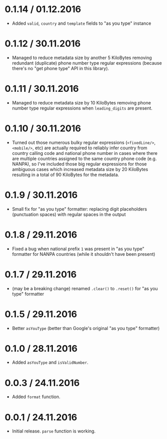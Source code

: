 0.1.14 / 01.12.2016
===================

  * Added `valid`, `country` and `template` fields to "as you type" instance

0.1.12 / 30.11.2016
===================

  * Managed to reduce metadata size by another 5 KiloBytes removing redundant (duplicate) phone number type regular expressions (because there's no "get phone type" API in this library).

0.1.11 / 30.11.2016
===================

  * Managed to reduce metadata size by 10 KiloBytes removing phone number type regular expressions when `leading_digits` are present.

0.1.10 / 30.11.2016
===================

  * Turned out those numerous bulky regular expressions (`<fixedLine/>`, `<mobile/>`, etc) are actually required to reliably infer country from country calling code and national phone number in cases where there are multiple countries assigned to the same country phone code (e.g. NANPA), so I've included those big regular expressions for those ambiguous cases which increased metadata size by 20 KiloBytes resulting in a total of 90 KiloBytes for the metadata.

0.1.9 / 30.11.2016
===================

  * Small fix for "as you type" formatter: replacing digit placeholders (punctuation spaces) with regular spaces in the output

0.1.8 / 29.11.2016
===================

  * Fixed a bug when national prefix `1` was present in "as you type" formatter for NANPA countries (while it shouldn't have been present)

0.1.7 / 29.11.2016
===================

  * (may be a breaking change) renamed `.clear()` to `.reset()` for "as you type" formatter

0.1.5 / 29.11.2016
===================

  * Better `asYouType` (better than Google's original "as you type" formatter)

0.1.0 / 28.11.2016
===================

  * Added `asYouType` and `isValidNumber`.

0.0.3 / 24.11.2016
===================

  * Added `format` function.

0.0.1 / 24.11.2016
===================

  * Initial release. `parse` function is working.